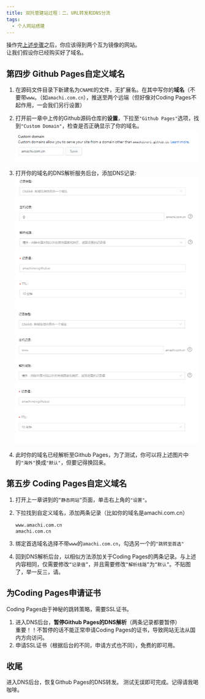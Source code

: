 ```yaml
---
title: 双托管建站过程：二、URL转发和DNS分流
tags: 
  - 个人网站搭建
---
```


操作完[上述步骤](https://amachi.com.cn/_posts/2020-08-11-%E5%BB%BA%E7%AB%99%E4%B8%80/)之后，你应该得到两个互为镜像的网站。  
让我们假设你已经购买好了域名。

## 第四步 Github Pages自定义域名

1. 在源码文件目录下新建名为`CNAME`的文件，无扩展名。在其中写你的**域名**（不要带`www`。（如`amachi.com.cn`），推送至两个远端（但好像对Coding Pages不起作用，一会我们另行设置）
   
2. 打开前一章中上传的Github源码仓库的**设置**，下拉至`"Github Pages"`选项，找到`"Custom Domain"`，检查是否正确显示了你的域名。  
   ![示例](/assets/image/JZ1-1.png)

3. 打开你的域名的DNS解析服务后台，添加DNS记录:  ![示例](/assets/image/DNS1.png)
   ![示例](/assets/image/DNS2.png)

4. 此时你的域名已经解析至Github Pages，为了测试，你可以将上述图片中的`"海外"`换成`"默认"`，但要记得换回来。

## 第五步 Coding Pages自定义域名

1. 打开上一章讲到的`“静态网站”`页面，单击右上角的`"设置"`。
2. 下拉找到自定义域名，添加两条记录（比如你的域名是amachi.com.cn）
   
   ```
   www.amachi.com.cn
   amachi.com.cn
   ```

3. 绑定首选域名选择不带`www`的`amachi.com.cn`，勾选另一个的`"跳转至首选"`
4. 回到DNS解析后台，以相似方法添加关于Coding Pages的两条记录。与上述内容相同，仅需要修改`“记录值”`，并且需要修改`“解析线路”`为`“默认”`。不贴图了，举一反三，请。

## 为Coding Pages申请证书
Coding Pages由于神秘的跳转策略，需要SSL证书。
1. 进入DNS后台，**暂停Github Pages的DNS解析**（两条记录都要暂停）  
   重要！！不暂停的话不能正常申请Coding Pages的证书，导致网站无法从国内方向访问。
2. 申请SSL证书（根据后台的不同，申请方式也不同），免费的即可用。

## 收尾
进入DNS后台，恢复Github Pages的DNS转发。
测试无误即可完成。记得请我喝咖啡。
